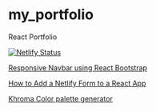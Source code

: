 # my_portfolio
React Portfolio

[![Netlify Status](https://api.netlify.com/api/v1/badges/f651dd93-7176-4675-a062-83e918bdabb3/deploy-status)](https://app.netlify.com/sites/berta-rf-portfolio/deploys)

[Responsive Navbar using React Bootstrap](https://medium.com/swlh/responsive-navbar-using-react-bootstrap-5e0e0bd33bd6)

[How to Add a Netlify Form to a React App](https://www.freecodecamp.org/news/how-to-add-a-netlify-form-to-a-react-app/)

[Khroma Color palette generator](https://www.khroma.co/generator)

